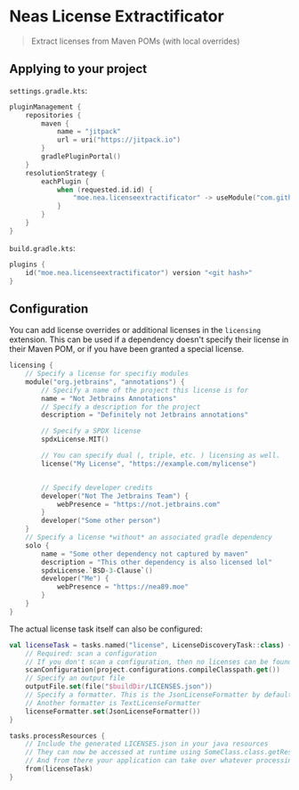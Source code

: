 # Neas License Extractificator

> Extract licenses from Maven POMs (with local overrides)

## Applying to your project

`settings.gradle.kts`:

```kts
pluginManagement {
    repositories {
        maven {
            name = "jitpack"
            url = uri("https://jitpack.io")
        }
        gradlePluginPortal()
    }
    resolutionStrategy {
        eachPlugin {
            when (requested.id.id) {
                "moe.nea.licenseextractificator" -> useModule("com.github.romangraef:neaslicenseextractificator:${requested.version}")
            }
        }
    }
}

```

`build.gradle.kts`:

```kts
plugins {
    id("moe.nea.licenseextractificator") version "<git hash>"
}
```

## Configuration

You can add license overrides or additional licenses in the `licensing` extension.
This can be used if a dependency doesn't specify their license in their Maven POM, or if you have been granted
a special license.

```kts
licensing {
    // Specify a license for specifiy modules
    module("org.jetbrains", "annotations") {
        // Specify a name of the project this license is for
        name = "Not Jetbrains Annotations"
        // Specify a description for the project
        description = "Definitely not Jetbrains annotations"

        // Specify a SPDX license
        spdxLicense.MIT()

        // You can specify dual (, triple, etc. ) licensing as well.
        license("My License", "https://example.com/mylicense")


        // Specify developer credits
        developer("Not The Jetbrains Team") {
            webPresence = "https://not.jetbrains.com"
        }
        developer("Some other person")
    }
    // Specify a license *without* an associated gradle dependency
    solo {
        name = "Some other dependency not captured by maven"
        description = "This other dependency is also licensed lol"
        spdxLicense.`BSD-3-Clause`()
        developer("Me") {
            webPresence = "https://nea89.moe"
        }
    }
}
```

The actual license task itself can also be configured:

```kts
val licenseTask = tasks.named("license", LicenseDiscoveryTask::class) {
    // Required: scan a configuration
    // If you don't scan a configuration, then no licenses can be found.
    scanConfiguration(project.configurations.compileClasspath.get())
    // Specify an output file
    outputFile.set(file("$buildDir/LICENSES.json"))
    // Specify a formatter. This is the JsonLicenseFormatter by default
    // Another formatter is TextLicenseFormatter
    licenseFormatter.set(JsonLicenseFormatter())
}

tasks.processResources {
    // Include the generated LICENSES.json in your java resources
    // They can now be accessed at runtime using SomeClass.class.getResourceAsStream("/LICENSES.json")
    // And from there your application can take over whatever processing it wants to do in order to display the licenses
    from(licenseTask)
}
```


 

